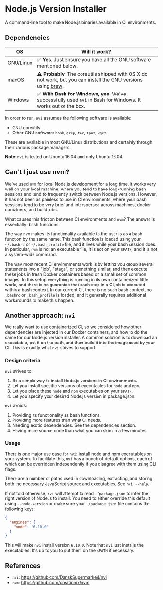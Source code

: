 # Node.js Version Installer

A command-line tool to make Node.js binaries available in CI environments.

## Dependencies

OS | Will it work?
-- | --
GNU/Linux | :white_check_mark: **Yes**. Just ensure you have all the GNU software mentioned below.
macOS | :warning: **Probably**. The coreutils shipped with OS X do not work, but you can install the GNU versions using [brew](https://brew.sh/).
Windows | :white_check_mark: **With Bash for Windows, yes**. We've successfully used `nvi` in Bash for Windows. It works out of the box.

In order to run, `nvi` assumes the following software is available:

*   GNU coreutils
*   Other GNU software: `bash`, `grep`, `tar`, `tput`, `wget`

These are available in most GNU/Linux distributions and certainly through their
various package managers.

**Note**: `nvi` is tested on Ubuntu 16.04 and only Ubuntu 16.04.

## Can't I just use nvm?

We've used `nvm` for local Node.js development for a long time. It works very
well on your local machine, where you tend to have long-running bash sessions
and tend to frequently switch between Node.js versions. However, it has not been
as painless to use in CI environments, where your bash sessions tend to be very
brief and interspersed across machines, docker containers, and build jobs.

What causes this friction between CI environments and `nvm`? The answer is
essentially: bash functions.

The way `nvm` makes its functionality available to the user is as a bash
function by the same name. This bash function is loaded using your `~/.bashrc`
or `~/.bash_profile` file, and it lives while your bash session does. In
particular, `nvm` is not an executable file, it is not on your `$PATH`, and it
is not a system-wide command.

The way most recent CI environments work is by letting you group several
statements into a "job", "stage", or something similar, and then execute these
jobs in fresh Docker containers based on a small set of common images. In this
setup everything is running in its own containerized little world, and there is
no guarantee that each step in a CI job is executed within a bash context. In
our current CI, there is no such bash context, no `.bashrc` or `.bash_profile`
is loaded, and it generally requires additional workarounds to make this happen.

## Another approach: `nvi`

We really want to use containerized CI, so we considered how other dependencies
are injected in our Docker containers, and how to do the same for our Node.js
version installer. A common solution is to download an executable, put it on the
path, and then build it into the image used by your CI. This is exactly what
`nvi` strives to support.

### Design criteria

`nvi` strives to:

1.  Be a simple way to install Node.js versions in CI environments.
1.  Let you install specific versions of executables for `node` and `npm`.
1.  Let you place these `node` and `npm` executables on your `$PATH`.
1.  Let you specify your desired Node.js version in package.json.

`nvi` avoids:

1.  Providing its functionality as bash functions.
1.  Providing more features than what CI needs.
1.  Needing exotic dependencies. See the dependencies section.
1.  Having more source code than what you can skim in a few minutes.

### Usage

There is one major use case for `nvi`: install node and npm executables on your
system. To facilitate this, `nvi` has a bunch of default options, each of which
can be overridden independently if you disagree with them using CLI flags.

There are a number of paths used in downloading, extracting, and storing both
the necessary JavaScript source and executables. See `nvi --help`.

If not told otherwise, `nvi` will attempt to read `./package.json` to infer the
right version of Node.js to install. You need to either override this default
using `--node-version` or make sure your `./package.json` file contains the
following keys:

```json
{
  "engines": {
    "node": "6.10.0"
  }
}
```

This will make `nvi` install version `6.10.0`. Note that `nvi` just installs the
executables. It's up to you to put them on the `$PATH` if necessary.

## References

*   `nvi`: https://github.com/DanskSupermarked/nvi
*   `nvm`: https://github.com/creationix/nvm
